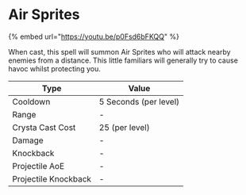# Air Sprites

{% embed url="https://youtu.be/p0Fsd6bFKQQ" %}

When cast, this spell will summon Air Sprites who will attack nearby enemies from a distance. This little familiars will generally try to cause havoc whilst protecting you.

| Type                 | Value                 |
| -------------------- | --------------------- |
| Cooldown             | 5 Seconds (per level) |
| Range                | -                     |
| Crysta Cast Cost     | 25 (per level)        |
| Damage               | -                     |
| Knockback            | -                     |
| Projectile AoE       | -                     |
| Projectile Knockback | -                     |
